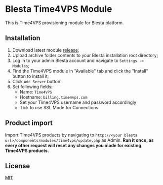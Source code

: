 # Blesta Time4VPS Module
 This is Time4VPS provisioning module for Blesta platform.

## Installation  
  
 1. Download latest module [release](https://github.com/time4vps/blesta/releases);
 2. Upload archive folder contents to your Blesta installation root directory;
 3. Log in to your admin Blesta account and navigate to `Settings -> Modules`;
 4. Find the Time4VPS module in "Available" tab and click the "Install" button to install it;
 5. Click `Add Server` button'
 6. Set following fields:
	- Name: `Time4VPS`
	- Hostname: `billing.time4vps.com`
	- Set your Time4VPS username and password accordingly
	- Tick to use SSL Mode for Connections



## Product import 
Import Time4VPS products by navigating to `http://<your blesta url>/components/modules/time4vps/update.php` as Admin. 
**Run it once, as every other request will reset any changes you made for existing Time4VPS products.**
  
## License  
[MIT](https://github.com/time4vps/time4vps-lib/blob/master/LICENSE)
